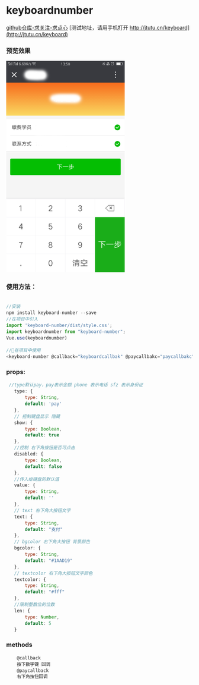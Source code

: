 # keyboardnumber

[github仓库-求关注-求点心](https://github.com/plingply/keyboard-number)
[测试地址，请用手机打开 http://jtutu.cn/keyboard](http://jtutu.cn/keyboard)

### 预览效果

<img src="./test/keyboard.png" alt="GitHub" title="GitHub,Social Coding" width="320"/>

### 使用方法：
```javascript

//安装
npm install keyboard-number --save
//在项目中引入
import 'keyboard-number/dist/style.css';
import keyboardnumber from "keyboard-number";
Vue.use(keyboardnumber)

//在项目中使用
<keyboard-number @callback="keyboardcallbak" @paycallbakc="paycallbakc"></keyboard-number>

```

### props:
 ```javascript
  //type默认pay，pay表示金额 phone 表示电话 sfz 表示身份证
	type: {
		type: String,
		default: 'pay'
	},
	// 控制键盘显示 隐藏
	show: {
		type: Boolean,
		default: true
	},
	//控制 右下角按钮是否可点击
	disabled: {
		type: Boolean,
		default: false
	},
	//传入给键盘的默认值
	value: {
		type: String,
		default: ''
	},
	// text 右下角大按钮文字
	text: {
		type: String,
		default: "支付"
	},
	// bgcolor 右下角大按钮 背景颜色
	bgcolor: {
		type: String,
		default: "#1AAD19"
	},
	// textcolor 右下角大按钮文字颜色
	textcolor: {
		type: String,
		default: "#fff"
	},
	//限制整数位的位数
	len: {
		type: Number,
		default: 5
	}
 ```

### methods
 ```javascript
	 @callback
	 按下数字键 回调
	 @paycallback
	 右下角按钮回调
 ```